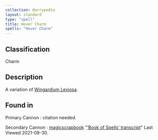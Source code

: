 ```yaml
---
collection: Harrypedia
layout: standard
type: "spell"
title: Hover Charm
spells: "Hover Charm"
---
```


## Classification

Charm

## Description

A variation of [Wingardium Leviosa][].

[Wingardium Leviosa]: <../wingardium leviosa/>

## Found in

Primary Cannon
: citation needed.

Secondary Cannon
: [magicscrapbook](https://magicscrapbook.tumblr.com/)
"[‘Book of Spells’ transcript](https://magicscrapbook.tumblr.com/post/162085200042/book-of-spells-transcript)"
Last Viewed 2021-09-30.
